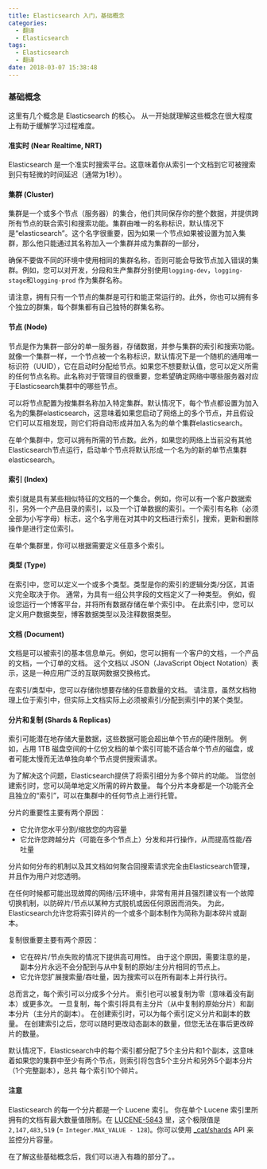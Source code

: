 ```yaml
---
title: Elasticsearch 入门，基础概念
categories:
  - 翻译
  - Elasticsearch
tags:
  - Elasticsearch
  - 翻译
date: 2018-03-07 15:38:48
---
```



### 基础概念

这里有几个概念是 Elasticsearch 的核心。 从一开始就理解这些概念在很大程度上有助于缓解学习过程难度。


#### 准实时 (Near Realtime, NRT)

Elasticsearch 是一个准实时搜索平台。这意味着你从索引一个文档到它可被搜索到只有轻微的时间延迟（通常为1秒）。


#### 集群 (Cluster)

集群是一个或多个节点（服务器）的集合，他们共同保存你的整个数据，并提供跨所有节点的联合索引和搜索功能。集群由唯一的名称标识，默认情况下是“elasticsearch”。这个名字很重要，因为如果一个节点如果被设置为加入集群，那么他只能通过其名称加入一个集群并成为集群的一部分，

确保不要做不同的环境中使用相同的集群名称，否则可能会导致节点加入错误的集群。例如，您可以对开发，分段和生产集群分别使用`logging-dev`，`logging-stage`和`logging-prod` 作为集群名称。

请注意，拥有只有一个节点的集群是可行和能正常运行的。此外，你也可以拥有多个独立的群集，每个群集都有自己独特的群集名称。


#### 节点 (Node)
节点是作为集群一部分的单一服务器，存储数据，并参与集群的索引和搜索功能。就像一个集群一样，一个节点被一个名称标识，默认情况下是一个随机的通用唯一标识符（UUID），它在启动时分配给节点。如果您不想要默认值，您可以定义所需的任何节点名称。此名称对于管理目的很重要，您希望确定网络中哪些服务器对应于Elasticsearch集群中的哪些节点。

可以将节点配置为按集群名称加入特定集群。默认情况下，每个节点都设置为加入名为的集群elasticsearch，这意味着如果您启动了网络上的多个节点，并且假设它们可以互相发现，则它们将自动形成并加入名为的单个集群elasticsearch。

在单个集群中，您可以拥有所需的节点数。此外，如果您的网络上当前没有其他Elasticsearch节点运行，启动单个节点将默认形成一个名为的新的单节点集群elasticsearch。

#### 索引 (Index)
索引就是具有某些相似特征的文档的一个集合。例如，你可以有一个客户数据索引，另外一个产品目录的索引，以及一个订单数据的索引。一个索引有名称（必须全部为小写字母）标志，这个名字用在对其中的文档进行索引，搜索，更新和删除操作是进行定位索引。

在单个集群里，你可以根据需要定义任意多个索引。


#### 类型 (Type)

在索引中，您可以定义一个或多个类型。类型是你的索引的逻辑分类/分区，其语义完全取决于你。 通常，为具有一组公共字段的文档定义了一种类型。 例如，假设您运行一个博客平台，并将所有数据存储在单个索引中。 在此索引中，您可以定义用户数据类型，博客数据类型以及注释数据类型。


#### 文档 (Document)

文档是可以被索引的基本信息单元。例如，您可以拥有一个客户的文档，一个产品的文档，一个订单的文档。 这个文档以 JSON（JavaScript Object Notation）表示，这是一种应用广泛的互联网数据交换格式。

在索引/类型中，您可以存储你想要存储的任意数量的文档。 请注意，虽然文档物理上位于索引中，但实际上文档实际上必须被索引/分配到索引中的某个类型。


#### 分片和复制 (Shards & Replicas)
索引可能潜在地存储大量数据，这些数据可能会超出单个节点的硬件限制。 例如，占用 1TB 磁盘空间的十亿份文档的单个索引可能不适合单个节点的磁盘，或者可能太慢而无法单独向单个节点提供搜索请求。

为了解决这个问题，Elasticsearch提供了将索引细分为多个碎片的功能。 当您创建索引时，您可以简单地定义所需的碎片数量。 每个分片本身都是一个功能齐全且独立的“索引”，可以在集群中的任何节点上进行托管。

分片的重要性主要有两个原因：
* 它允许您水平分割/缩放您的内容量
* 它允许您跨越分片（可能在多个节点上）分发和并行操作，从而提高性能/吞吐量

分片如何分布的机制以及其文档如何聚合回搜索请求完全由Elasticsearch管理，并且作为用户对您透明。

在任何时候都可能出现故障的网络/云环境中，非常有用并且强烈建议有一个故障切换机制，以防碎片/节点以某种方式脱机或因任何原因而消失。 为此，Elasticsearch允许您将索引碎片的一个或多个副本制作为简称为副本碎片或副本。

复制很重要主要有两个原因：

* 它在碎片/节点失败的情况下提供高可用性。 由于这个原因，需要注意的是，副本分片永远不会分配到与从中复制的原始/主分片相同的节点上。
* 它允许您扩展搜索量/吞吐量，因为搜索可以在所有副本上并行执行。

总而言之，每个索引可以分成多个分片。 索引也可以被复制为零（意味着没有副本）或更多次。 一旦复制，每个索引将具有主分片（从中复制的原始分片）和副本分片（主分片的副本）。 在创建索引时，可以为每个索引定义分片和副本的数量。 在创建索引之后，您可以随时更改动态副本的数量，但您无法在事后更改碎片的数量。

默认情况下，Elasticsearch中的每个索引都分配了5个主分片和1个副本，这意味着如果您的集群中至少有两个节点，则索引将包含5个主分片和另外5个副本分片（1个完整副本），总共 每个索引10个碎片。

#### 注意
Elasticsearch 的每一个分片都是一个 Lucene 索引。 你在单个 Lucene 索引里所拥有的文档有最大数量值限制。在 [LUCENE-5843](https://issues.apache.org/jira/browse/LUCENE-5843) 里，这个极限值是 `2,147,483,519` (= `Integer.MAX_VALUE - 128`)。你可以使用 [_cat/shards](https://www.elastic.co/guide/en/elasticsearch/reference/6.2/cat-shards.html) API 来监控分片容量。

在了解这些基础概念后，我们可以进入有趣的部分了。。
